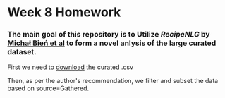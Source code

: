 # Week 8 Homework

### The main goal of this repository is to Utilize *RecipeNLG* by [Michał Bień et al](https://aclanthology.org/2020.inlg-1.4/) to form a novel anlysis of the large curated dataset. 


First we need to [download](https://recipenlg.cs.put.poznan.pl/) the curated .csv

Then, as per the author's recommendation, we filter and subset the data based on source=Gathered.


